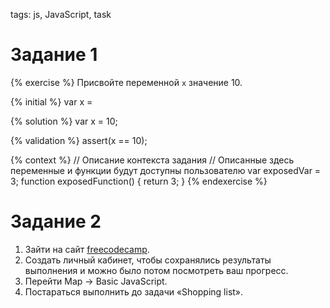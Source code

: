 tags: js, JavaScript, task

# Задание 1
{% exercise %}
Присвойте переменной `x` значение 10.

{% initial %}
var x =

{% solution %}
var x = 10;

{% validation %}
assert(x == 10);

{% context %}
// Описание контекста задания
// Описанные здесь переменные и функции будут доступны пользователю
var exposedVar = 3;
function exposedFunction() {
    return 3;
}
{% endexercise %}

# Задание 2
1)	Зайти на сайт [freecodecamp](https://www.freecodecamp.org).
1)	Создать личный кабинет, чтобы сохранялись результаты выполнения и можно было потом посмотреть ваш прогресс.
1)	Перейти   Map -> Basic JavaScript.
1)	Постараться выполнить до задачи «Shopping list».

